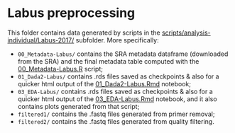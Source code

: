 # Labus preprocessing

This folder contains data generated by scripts in the [scripts/analysis-individual/Labus-2017/](../../../scripts/analysis-individual/Labus-2017/) subfolder. More specifically:
- `00_Metadata-Labus/` contains the SRA metadata dataframe (downloaded from the SRA) and the final metadata table computed with the [00_Metadata-Labus.R](../../../scripts/analysis-individual/Labus-2017/00_Metadata-Labus.R) script;
- `01_Dada2-Labus/` contains .rds files saved as checkpoints & also for a quicker html output of the [01_Dada2-Labus.Rmd](../../../scripts/analysis-individual/Labus-2017/01_Dada2-Labus.Rmd) notebook;
- `03_EDA-Labus/` contains .rds files saved as checkpoints & also for a quicker html output of the [03_EDA-Labus.Rmd](../../../scripts/analysis-individual/Labus-2017/03_EDA-Labus.Rmd) notebook, and it also contains plots generated from that script;
- `filtered1/` contains the .fastq files generated from primer removal;
- `filtered2/` contains the .fastq files generated from quality filtering.